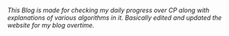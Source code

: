 _This Blog is made for checking my daily progress over CP along with explanations of various algorithms in it._
_Basically edited and updated the website for my blog overtime._
